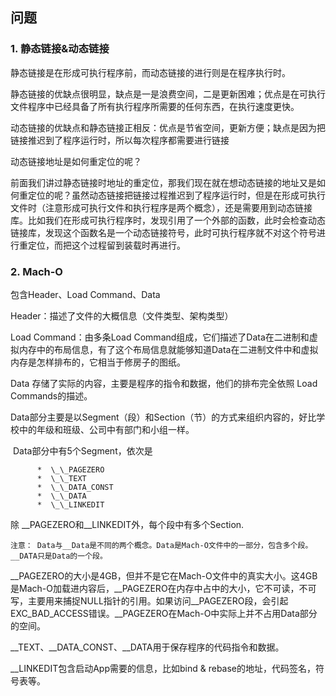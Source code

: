 







## 问题

### 1. 静态链接&动态链接

静态链接是在形成可执行程序前，而动态链接的进行则是在程序执行时。

静态链接的优缺点很明显，缺点是一是浪费空间，二是更新困难；优点是在可执行文件程序中已经具备了所有执行程序所需要的任何东西，在执行速度更快。

动态链接的优缺点和静态链接正相反：优点是节省空间，更新方便；缺点是因为把链接推迟到了程序运行时，所以每次程序都需要进行链接



动态链接地址是如何重定位的呢？

前面我们讲过静态链接时地址的重定位，那我们现在就在想动态链接的地址又是如何重定位的呢？虽然动态链接把链接过程推迟到了程序运行时，但是在形成可执行文件时（注意形成可执行文件和执行程序是两个概念），还是需要用到动态链接库。比如我们在形成可执行程序时，发现引用了一个外部的函数，此时会检查动态链接库，发现这个函数名是一个动态链接符号，此时可执行程序就不对这个符号进行重定位，而把这个过程留到装载时再进行。

### 2. Mach-O

包含Header、Load Command、Data

Header：描述了文件的大概信息（文件类型、架构类型）

Load Command：由多条Load Command组成，它们描述了Data在二进制和虚拟内存中的布局信息，有了这个布局信息就能够知道Data在二进制文件中和虚拟内存是怎样排布的，它相当于修房子的图纸。

Data 存储了实际的内容，主要是程序的指令和数据，他们的排布完全依照 Load Commands的描述。

​     Data部分主要是以Segment（段）和Section（节）的方式来组织内容的，好比学校中的年级和班级、公司中有部门和小组一样。

​    Data部分中有5个Segment，依次是

          *  \_\_PAGEZERO
          *  \_\_TEXT
          *  \_\_DATA_CONST
          *  \_\_DATA
          *  \_\_LINKEDIT

 除 \_\_PAGEZERO和\_\_LINKEDIT外，每个段中有多个Section.

```
注意： Data与__Data是不同的两个概念。Data是Mach-O文件中的一部分，包含多个段。__DATA只是Data的一个段。
```

\_\_PAGEZERO的大小是4GB，但并不是它在Mach-O文件中的真实大小。这4GB是Mach-O加载进内容后，\_\_PAGEZERO在内存中占中的大小，它不可读，不可写，主要用来捕捉NULL指针的引用。如果访问\_\_PAGEZERO段，会引起 EXC_BAD_ACCESS错误。\_\_PAGEZERO在Mach-O中实际上并不占用Data部分的空间。

\_\_TEXT、\_\_DATA_CONST、\_\_DATA用于保存程序的代码指令和数据。

\_\_LINKEDIT包含启动App需要的信息，比如bind & rebase的地址，代码签名，符号表等。